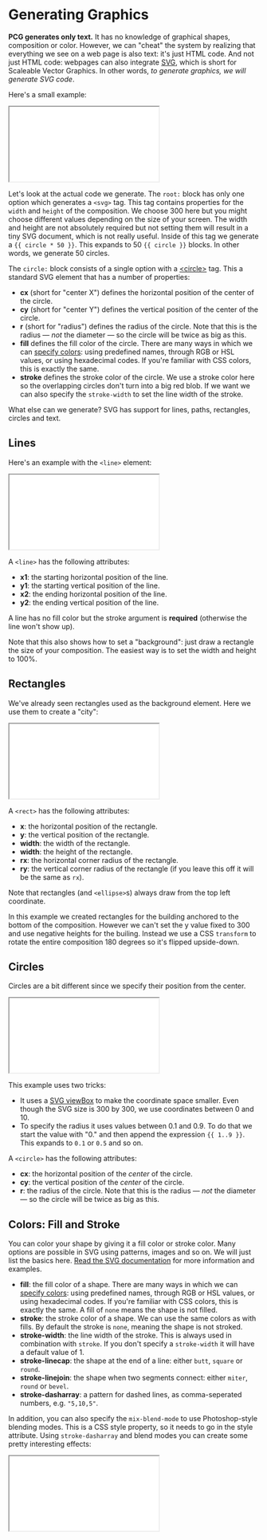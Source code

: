 # Generating Graphics

**PCG generates only text.** It has no knowledge of graphical shapes, composition or color. However, we can "cheat" the system by realizing that everything we see on a web page is also text: it's just HTML code. And not just HTML code: webpages can also integrate [SVG](https://en.wikipedia.org/wiki/Scalable_Vector_Graphics), which is short for Scaleable Vector Graphics. In other words, *to generate graphics, we will generate SVG code*.

Here's a small example:

<iframe src="/embed/-L0tY6Jn8y3IN3nq3onZ"></iframe>

Let's look at the actual code we generate. The `root:` block has only one option which generates a `<svg>` tag. This tag contains properties for the `width` and `height` of the composition. We choose 300 here but you might choose different values depending on the size of your screen. The width and height are not absolutely required but not setting them will result in a tiny SVG document, which is not really useful. Inside of this tag we generate a `{{ circle * 50 }}`. This expands to 50 `{{ circle }}` blocks. In other words, we generate 50 circles.

The `circle:` block consists of a single option with a [&lt;circle&gt;](https://developer.mozilla.org/en-US/docs/Web/SVG/Element/circle) tag. This a standard SVG element that has a number of properties:

- **cx** (short for "center X") defines the horizontal position of the center of the circle.
- **cy** (short for "center Y") defines the vertical position of the center of the circle.
- **r** (short for "radius") defines the radius of the circle. Note that this is the radius — *not* the diameter — so the circle will be twice as big as this.
- **fill** defines the fill color of the circle. There are many ways in which we can [specify colors](https://developer.mozilla.org/en-US/docs/Web/SVG/Tutorial/Fills_and_Strokes): using predefined names, through RGB or HSL values, or using hexadecimal codes. If you're familiar with CSS colors, this is exactly the same.
- **stroke** defines the stroke color of the circle. We use a stroke color here so the overlapping circles don't turn into a big red blob. If we want we can also specify the `stroke-width` to set the line width of the stroke.

What else can we generate? SVG has support for lines, paths, rectangles, circles and text.

## Lines

Here's an example with the `<line>` element:

<iframe src="/embed/-L0tYx0M59tsxmPkFBhs"></iframe>

A `<line>` has the following attributes:

- **x1**: the starting horizontal position of the line.
- **y1**: the starting vertical position of the line.
- **x2**: the ending horizontal position of the line.
- **y2**: the ending vertical position of the line.

A line has no fill color but the stroke argument is **required** (otherwise the line won't show up).

Note that this also shows how to set a "background": just draw a rectangle the size of your composition. The easiest way is to set the width and height to 100%.

## Rectangles

We've already seen rectangles used as the background element. Here we use them to create a "city":

<iframe src="/embed/-L0tc3J7ipeCyDsc1JTa"></iframe>

A `<rect>` has the following attributes:

- **x**: the horizontal position of the rectangle.
- **y**: the vertical position of the rectangle.
- **width**: the width of the rectangle.
- **width**: the height of the rectangle.
- **rx**: the horizontal corner radius of the rectangle.
- **ry**: the vertical corner radius of the rectangle (if you leave this off it will be the same as `rx`).

Note that rectangles (and `<ellipse>`s) always draw from the top left coordinate.

In this example we created rectangles for the building anchored to the bottom of the composition. However we can't set the y value fixed to 300 and use negative heights for the builing. Instead we use a CSS `transform` to rotate the entire composition 180 degrees so it's flipped upside-down.

## Circles

Circles are a bit different since we specify their position from the center.

<iframe src="/embed/-L0tlxjGBhmKHk6pTYRC"></iframe>

This example uses two tricks:

- It uses a [SVG viewBox](https://www.sarasoueidan.com/blog/svg-coordinate-systems/#viewbox-syntax) to make the coordinate space smaller. Even though the SVG size is 300 by 300, we use coordinates between 0 and 10.
- To specify the radius it uses values between 0.1 and 0.9. To do that we start the value with "0." and then append the expression `{{ 1..9 }}`. This expands to `0.1` or `0.5` and so on.

A `<circle>` has the following attributes:

- **cx**: the horizontal position of the *center* of the circle.
- **cy**: the vertical position of the *center* of the circle.
- **r**: the radius of the circle. Note that this is the radius — *not* the diameter — so the circle will be twice as big as this.


## Colors: Fill and Stroke

You can color your shape by giving it a fill color or stroke color. Many options are possible in SVG using patterns, images and so on. We will just list the basics here. [Read the SVG documentation](https://developer.mozilla.org/en-US/docs/Web/SVG/Tutorial/Fills_and_Strokes) for more information and examples.

- **fill**: the fill color of a shape. There are many ways in which we can [specify colors](https://developer.mozilla.org/en-US/docs/Web/SVG/Tutorial/Fills_and_Strokes): using predefined names, through RGB or HSL values, or using hexadecimal codes. If you're familiar with CSS colors, this is exactly the same. A fill of `none` means the shape is not filled.
- **stroke**: the stroke color of a shape. We can use the same colors as with fills. By default the stroke is `none`, meaning the shape is not stroked.
- **stroke-width**: the line width of the stroke. This is always used in combination with `stroke`. If you don't specify a `stroke-width` it will have a default value of 1.
- **stroke-linecap**: the shape at the end of a line: either `butt`, `square` or `round`.
- **stroke-linejoin**: the shape when two segments connect: either `miter`, `round` or `bevel`.
- **stroke-dasharray**: a pattern for dashed lines, as comma-seperated numbers, e.g. `"5,10,5"`.

In addition, you can also specify the `mix-blend-mode` to use Photoshop-style blending modes. This is a CSS style property, so it needs to go in the style attribute. Using `stroke-dasharray` and blend modes you can create some pretty interesting effects:

<iframe src="/embed/-L0tjSEkMcOWxluQdpzH"></iframe>


